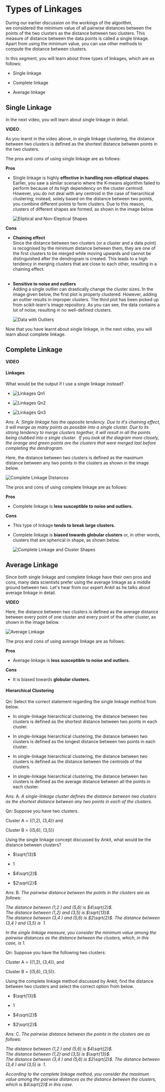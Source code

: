 # Types of Linkages

During our earlier discussion on the workings of the algorithm, we considered the minimum value of all pairwise distances between the points of the two clusters as the distance between two clusters. This measure of distance between the data points is called a single linkage. Apart from using the minimum value, you can use other methods to compute the distance between clusters.

In this segment, you will learn about three types of linkages, which are as follows:

-   Single linkage
    
-   Complete linkage
    
-   Average linkage
    

## Single Linkage

In the next video, you will learn about single linkage in detail.

**VIDEO**

As you learnt in the video above, in single linkage clustering, the distance between two clusters is defined as the shortest distance between points in the two clusters.

The pros and cons of using single linkage are as follows:

**Pros**

-   Single linkage is highly **effective in handling non-elliptical shapes**. Earlier, you saw a similar scenario where the K-means algorithm failed to perform because of its high dependency on the cluster centroid. However, you do not deal with any centroid in the case of hierarchical clustering; instead, solely based on the distance between two points, you combine different points to form clusters. Due to this reason, clusters of different shapes are formed, as shown in the image below.
    
    ![Eliptical and Non-Eleptical Shapes](https://i.ibb.co/HxBC5WY/Eliptical-and-Non-Eleptical-Shapes.png)
    

**Cons**

-   **Chaining effect**  
    Since the distance between two clusters (or a cluster and a data point) is recognised by the minimum distance between them, they are one of the first clusters to be merged while moving upwards and cannot be distinguished after the dendrogram is created. This leads to a high tendency in merging clusters that are close to each other, resulting in a chaining effect.  
     
-   **Sensitive to noise and outliers**  
    Adding a single outlier can drastically change the cluster sizes. In the image given below, the first plot is properly clustered. However, adding an outlier results in improper clusters. The third plot has been picked up from scikit-learn's image repository. As you can see, the data contains a lot of noise, resulting in no well-defined clusters.
    
    ![Data with Outliers](https://i.ibb.co/pjWnfR6/Data-with-Outliers.png)
    

Now that you have learnt about single linkage, in the next video, you will learn about complete linkage.

## Complete Linkage

**VIDEO**

#### Linkages

What would be the output if I use a single linkage instead?

- ![Linkages Qn1](https://i.ibb.co/Jq2dwVC/Linkages-Qn1.png)

- ![Linkages Qn2](https://i.ibb.co/SRQQJQc/Linkages-Qn2.png)

- ![Linkages Qn3](https://i.ibb.co/9g1PD1z/Linkages-Qn3.png)

Ans: A. *Single linkage has the opposite tendency. Due to it's chaining effect, it will merge as many points as possible into a single cluster. Due to its strong tendency to merge clusters together, it will result in all the points being clubbed into a single cluster.  If you look at the diagram more closely, the orange and green points are the clusters that were merged last before completing the dendrogram.*

Here, the distance between two clusters is defined as the maximum distance between any two points in the clusters as shown in the image below.

![Complete Linkage Distances](https://i.ibb.co/tz3hdjS/Points-Distances.png)

The pros and cons of using complete linkage are as follows: 

**Pros**

-   Complete linkage is **less susceptible to noise and outliers.**

**Cons**

-   This type of linkage **tends to break large clusters.**
-   Complete linkage is **biased towards globular clusters** or, in other words, clusters that are spherical in shape, as shown below.
    
    ![Complete Linkage and Cluster Shapes](https://i.ibb.co/Cv13MqK/Complete-Linkage-and-Cluster-Shapes.png)
    

## Average Linkage

Since both single linkage and complete linkage have their own pros and cons, many data scientists prefer using the average linkage as a middle ground between two. Let's hear from our expert Ankit as he talks about average linkage in detail.

**VIDEO**

Here, the distance between two clusters is defined as the average distance between every point of one cluster and every point of the other cluster, as shown in the image below.

![Average Linkage](https://i.ibb.co/6WMsQ46/Average-Linkage.png)

The pros and cons of using average linkage are as follows:

**Pros**

-   Average linkage is **less susceptible to noise and outliers.**

**Cons**

-   It is biased towards **globular clusters.**

#### Hierarchical Clustering

Qn: Select the correct statement regarding the single linkage method from below.

- In single-linkage hierarchical clustering, the distance between two clusters is defined as the shortest distance between two points in each cluster.

- In single-linkage hierarchical clustering, the distance between two clusters is defined as the longest distance between two points in each cluster.

- In single-linkage hierarchical clustering, the distance between two clusters is defined as the distance between the centroids of the clusters.

- In single-linkage hierarchical clustering, the distance between two clusters is defined as the average distance between all the points in each cluster.

Ans: A. *A single-linkage cluster defines the distance between two clusters as the shortest distance between any two points in each of the clusters.*

Qn: Suppose you have two clusters. 

Cluster A = {(1,2), (3,4)} and

Cluster B = {(5,6), (3,5)} 

Using the single linkage concept discussed by Ankit, what would be the distance between clusters?

- $\sqrt{13}$

- 1

- $4\sqrt{2}$

- $2\sqrt{2}$

Ans: B. *The pairwise distance between the points in the clusters are as follows:* 

*The distance between (1,2 ) and (5,6) is $4\sqrt{2}$.*  
*The distance between (1,2) and (3,5) is $\sqrt{13}$.*  
*The distance between (3,4 ) and (5,6) is $2\sqrt{2}$.* 
*The distance between (3,4 ) and (3,5) is  1.*

*In the single linkage measure, you consider the minimum value among the pairwise distances as the distance between the clusters, which, in this case, is 1.*

Qn: Suppose you have the following two clusters: 

Cluster A = {(1,2), (3,4)}, and

Cluster B = {(5,6), (3,5)}.

Using the complete linkage method discussed by Ankit, find the distance between two clusters and select the correct option from below.

- $\sqrt{13}$

- 1

- $4\sqrt{2}$

- $2\sqrt{2}$

Ans: C. *The pairwise distance between the points in the clusters are as follows:* 

*The distance between (1,2 ) and (5,6) is $4\sqrt{2}$.*  
*The distance between (1,2) and (3,5) is $\sqrt{13}$.*  
*The distance between (3,4 ) and (5,6) is $2\sqrt{2}$.* 
*The distance between (3,4 ) and (3,5) is  1.*

*According to the complete linkage method, you consider the maximum value among the pairwise distances as the distance between the clusters, which is $4\sqrt{2}$ in this case.*

